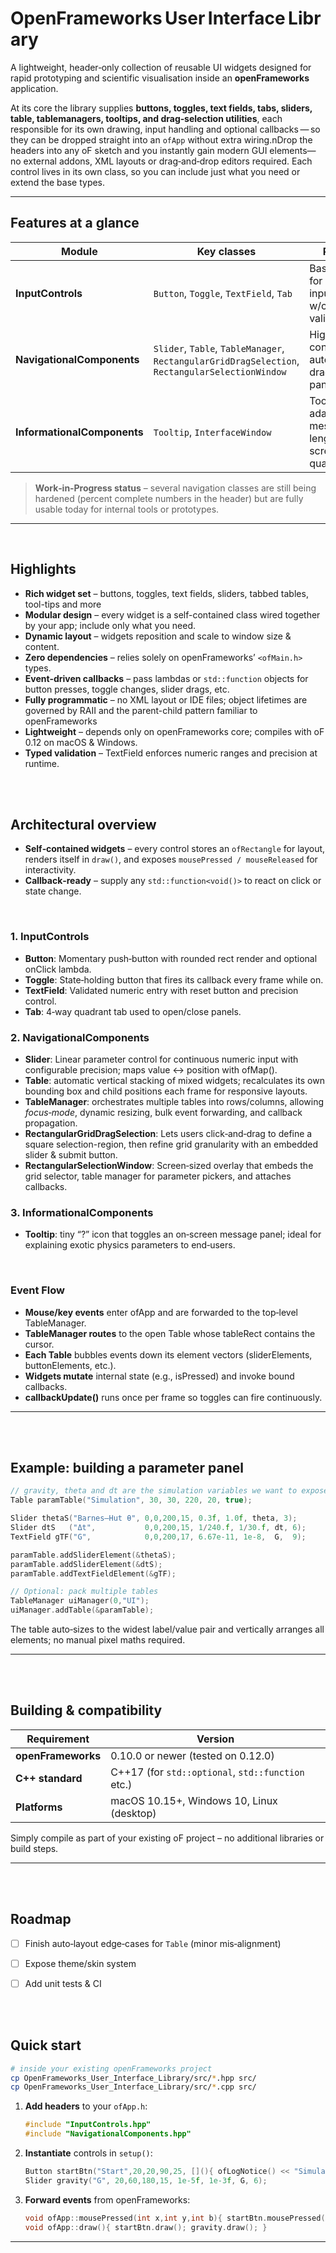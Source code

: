 # OpenFrameworks User Interface Library

A lightweight, header‑only collection of reusable UI widgets designed for rapid prototyping and scientific visualisation inside an **openFrameworks** application.


At its core the library supplies **buttons, toggles, text fields, tabs, sliders, table, tablemanagers, tooltips, and drag‑selection utilities**, each responsible for its own drawing, input handling and optional callbacks — so they can be dropped straight into an `ofApp` without extra wiring.nDrop the headers into any oF sketch and you instantly gain modern GUI elements—no external addons, XML layouts or drag‑and‑drop editors required.
Each control lives in its own class, so you can include just what you need or extend the base types.


---

## Features at a glance

| Module                      | Key classes                                                                                     | Purpose                                                   |
| --------------------------- | ----------------------------------------------------------------------------------------------- | --------------------------------------------------------- |
| **InputControls**           | `Button`, `Toggle`, `TextField`, `Tab`                                                          | Basic widgets for direct input w/callbacks & validation.  |
| **NavigationalComponents**  | `Slider`, `Table`, `TableManager`, `RectangularGridDragSelection`, `RectangularSelectionWindow` | Higher‑level containers, auto-layout, drag‑selection pane |
| **InformationalComponents** | `Tooltip`, `InterfaceWindow`                                                                    | Tooltips that adapt to message length & screen quadrants. |


> **Work‑in‑Progress status** – several navigation classes are still being hardened (percent complete numbers in the header) but are fully usable today for internal tools or prototypes.

---

<br>



## Highlights
* **Rich widget set** – buttons, toggles, text fields, sliders, tabbed tables, tool-tips and more  
* **Modular design** – every widget is a self-contained class wired together by your app; include only what you need.
* **Dynamic layout** – widgets reposition and scale to window size & content.  
* **Zero dependencies** – relies solely on openFrameworks’ `<ofMain.h>` types.  
* **Event-driven callbacks** – pass lambdas or `std::function` objects for button presses, toggle changes, slider drags, etc.  
* **Fully programmatic** – no XML layout or IDE files; object lifetimes are governed by RAII and the parent-child pattern familiar to openFrameworks  
* **Lightweight** – depends only on openFrameworks core; compiles with oF 0.12 on macOS & Windows.
* **Typed validation** – TextField enforces numeric ranges and precision at runtime.




<br>
<br>





## Architectural overview

* **Self‑contained widgets** – every control stores an `ofRectangle` for layout, renders itself in `draw()`, and exposes `mousePressed / mouseReleased` for interactivity.
* **Callback‑ready** – supply any `std::function<void()>` to react on click or state change.

<br>

### 1. InputControls
* **Button**: Momentary push‑button with rounded rect render and optional onClick lambda.
* **Toggle**: State‑holding button that fires its callback every frame while on.
* **TextField**: Validated numeric entry with reset button and precision control.
* **Tab**: 4‑way quadrant tab used to open/close panels.



### 2. NavigationalComponents
* **Slider**: Linear parameter control for continuous numeric input with configurable precision; maps value ↔ position with ofMap().
* **Table**: automatic vertical stacking of mixed widgets; recalculates its own bounding box and child positions each frame for responsive layouts.
* **TableManager**: orchestrates multiple tables into rows/columns, allowing *focus‑mode*, dynamic resizing, bulk event forwarding, and callback propagation.
* **RectangularGridDragSelection**: Lets users click‑and‑drag to define a square selection-region, then refine grid granularity with an embedded slider & submit button.
* **RectangularSelectionWindow**: Screen‑sized overlay that embeds the grid selector, table manager for parameter pickers, and attaches callbacks.

  
### 3. InformationalComponents
* **Tooltip**: tiny “?” icon that toggles an on‑screen message panel; ideal for explaining exotic physics parameters to end‑users.




<br>

### Event Flow

* **Mouse/key events** enter ofApp and are forwarded to the top‑level TableManager.
* **TableManager routes** to the open Table whose tableRect contains the cursor.
* **Each Table** bubbles events down its element vectors (sliderElements, buttonElements, etc.).
* **Widgets mutate** internal state (e.g., isPressed) and invoke bound callbacks.
* **callbackUpdate()** runs once per frame so toggles can fire continuously.


---


<br>
<br>

## Example: building a parameter panel

```cpp
// gravity, theta and dt are the simulation variables we want to expose
Table paramTable("Simulation", 30, 30, 220, 20, true);

Slider thetaS("Barnes–Hut θ", 0,0,200,15, 0.3f, 1.0f, theta, 3);
Slider dtS   ("Δt",           0,0,200,15, 1/240.f, 1/30.f, dt, 6);
TextField gTF("G",            0,0,200,17, 6.67e-11, 1e-8,  G,  9);

paramTable.addSliderElement(&thetaS);
paramTable.addSliderElement(&dtS);
paramTable.addTextFieldElement(&gTF);

// Optional: pack multiple tables
TableManager uiManager(0,"UI");
uiManager.addTable(&paramTable);
```

The table auto‑sizes to the widest label/value pair and vertically arranges all elements; no manual pixel maths required.

---


<br>
<br>


## Building & compatibility

| Requirement        | Version                                           |
| ------------------ | ------------------------------------------------- |
| **openFrameworks** | 0.10.0 or newer (tested on 0.12.0)                |
| **C++ standard**   | C++17 (for `std::optional`, `std::function` etc.) |
| **Platforms**      | macOS 10.15+, Windows 10, Linux (desktop)         |

Simply compile as part of your existing oF project – no additional libraries or build steps.

---


<br>
<br>


## Roadmap

* [ ] Finish auto‑layout edge‑cases for `Table` (minor mis‑alignment)
* [ ] Expose theme/skin system
* [ ] Add unit tests & CI



<br>
<br>







## Quick start

```bash
# inside your existing openFrameworks project
cp OpenFrameworks_User_Interface_Library/src/*.hpp src/
cp OpenFrameworks_User_Interface_Library/src/*.cpp src/
```

1. **Add headers** to your `ofApp.h`:

   ```cpp
   #include "InputControls.hpp"
   #include "NavigationalComponents.hpp"
   ```
2. **Instantiate** controls in `setup()`:

   ```cpp
   Button startBtn("Start",20,20,90,25, [](){ ofLogNotice() << "Simulation started"; });
   Slider gravity("G", 20,60,180,15, 1e-5f, 1e-3f, G, 6);
   ```
3. **Forward events** from openFrameworks:

   ```cpp
   void ofApp::mousePressed(int x,int y,int b){ startBtn.mousePressed(x,y,b); gravity.mousePressed(x,y,b); }
   void ofApp::draw(){ startBtn.draw(); gravity.draw(); }
   ```

---
